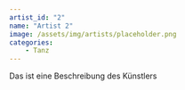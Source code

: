 ```yaml
---
artist_id: "2"
name: "Artist 2"
image: /assets/img/artists/placeholder.png
categories:
    - Tanz
---
```

Das ist eine Beschreibung des Künstlers
